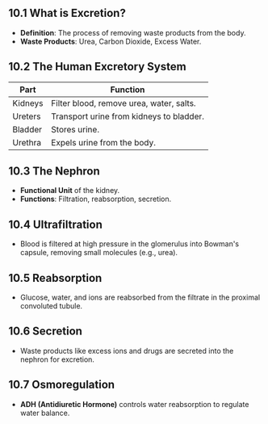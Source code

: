 ## 10.1 What is Excretion?
- **Definition**: The process of removing waste products from the body.
- **Waste Products**: Urea, Carbon Dioxide, Excess Water.

## 10.2 The Human Excretory System
| **Part**               | **Function**                            |
|------------------------|-----------------------------------------|
| Kidneys                | Filter blood, remove urea, water, salts.|
| Ureters                | Transport urine from kidneys to bladder.|
| Bladder                | Stores urine.                           |
| Urethra                | Expels urine from the body.            |

## 10.3 The Nephron
- **Functional Unit** of the kidney.
- **Functions**: Filtration, reabsorption, secretion.

## 10.4 Ultrafiltration
- Blood is filtered at high pressure in the glomerulus into Bowman's capsule, removing small molecules (e.g., urea).

## 10.5 Reabsorption
- Glucose, water, and ions are reabsorbed from the filtrate in the proximal convoluted tubule.

## 10.6 Secretion
- Waste products like excess ions and drugs are secreted into the nephron for excretion.

## 10.7 Osmoregulation
- **ADH (Antidiuretic Hormone)** controls water reabsorption to regulate water balance.
